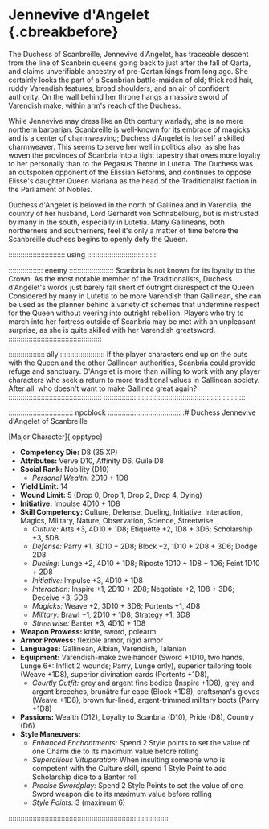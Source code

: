 # Jennevive d'Angelet {.cbreakbefore}

The Duchess of Scanbreille, Jennevive d'Angelet, has traceable descent from the line of Scanbrin queens going
back to just after the fall of Qarta, and claims unverifiable ancestry of pre-Qartan kings from long ago.
She certainly looks the part of a Scanbrian battle-maiden of old; thick red hair, ruddy Varendish features, broad shoulders,
and an air of confident authority. On the wall behind her throne hangs a massive sword of Varendish make, within
arm's reach of the Duchess.

While Jennevive may dress like an 8th century warlady, she is no mere northern barbarian. Scanbreille is well-known for
its embrace of magicks and is a center of charmweaving; Duchess d'Angelet is herself a skilled charmweaver. This seems
to serve her well in politics also, as she has woven the provinces of Scanbria into a tight tapestry that owes more 
loyalty to her personally than to the Pegasus Throne in Lutetia. The Duchess was an outspoken opponent of the Elissian
Reforms, and continues to oppose Elisse's daughter Queen Mariana as the head of the Traditionalist faction in the
Parliament of Nobles.

Duchess d'Angelet is beloved in the north of Gallinea and in Varendia, the country of her husband, Lord Gerhardt von
Schnabelburg, but is mistrusted by many in the south, especially in Lutetia. Many Gallineans, both northerners and
southerners, feel it's only a matter of time before the Scanbreille duchess begins to openly defy the Queen.

:::::::::::::::::::::::::::: using :::::::::::::::::::::::::::::::::::

::::::::::::::::: enemy ::::::::::::::::::::::
Scanbria is not known for its loyalty to the Crown. As the
most notable member of the Traditionalists, Duchess d'Angelet's 
words just barely fall short of outright disrespect of the Queen.
Considered by many in Lutetia to be more Varendish than Gallinean,
she can be used as the planner behind a variety of schemes that undermine respect for
the Queen without veering into outright rebellion. Players who
try to march into her fortress outside of Scanbria may be met with
an unpleasant surprise, as she is quite skilled with her Varendish
greatsword.
::::::::::::::::::::::::::::::::::::::::::::::

:::::::::::::::::: ally ::::::::::::::::::::::
If the player characters end up on the outs with the Queen and
the other Gallinean authorities, Scanbria could provide refuge
and sanctuary. D'Angelet is more than willing to work with any
player characters who seek a return to more traditional values
in Gallinean society. After all, who doesn't want to make
Gallinea great again?
::::::::::::::::::::::::::::::::::::::::::::::
::::::::::::::::::::::::::::::::::::::::::::::::::::::::::::::::::::::

:::::::::::::::::::::::::::::::: npcblock ::::::::::::::::::::::::::::::::::::
:# Duchess Jennevive d'Angelet of Scanbreille

[Major Character]{.opptype}

- **Competency Die:** D8 (35 XP)
- **Attributes:** Verve D10, Affinity D6, Guile D8
- **Social Rank:** Nobility (D10)
  - *Personal Wealth:* 2D10 + 1D8
- **Yield Limit:** 14
- **Wound Limit:** 5 (Drop 0, Drop 1, Drop 2, Drop 4, Dying)
- **Initiative:** Impulse 4D10 + 1D8
- **Skill Competency:** Culture, Defense, Dueling, Initiative, Interaction, Magics, Military, Nature,
                        Observation, Science, Streetwise
  - *Culture:*        Arts +3, 4D10 + 1D8; Etiquette +2, 1D8 + 3D6; Scholarship +3, 5D8
  - *Defense:*        Parry +1, 3D10 + 2D8; Block +2, 1D10 + 2D8 + 3D6; Dodge 2D8
  - *Dueling:*        Lunge +2, 4D10 + 1D8; Riposte 1D10 + 1D8 + 1D6; Feint 1D10 + 2D8
  - *Initiative:*     Impulse +3, 4D10 + 1D8
  - *Interaction:*    Inspire +1, 2D10 + 2D8; Negotiate +2, 1D8 + 3D6; Deceive +3, 5D8
  - *Magicks:*        Weave +2, 3D10 + 3D8; Portents +1, 4D8
  - *Military:*       Brawl +1, 2D10 + 1D8; Strategy +1, 3D8
  - *Streetwise:*     Banter +3, 4D10 + 1D8
- **Weapon Prowess:** knife, sword, polearm
- **Armor Prowess:** flexible armor, rigid armor
- **Languages:** Gallinean, Albian, Varendish, Talanian
- **Equipment:** Varendish-make zweihander (Sword +1D10, two hands, Lunge 6+: Inflict 2 wounds; Parry, Lunge only), superior tailoring tools (Weave +1D8), superior divination cards (Portents +1D8), 
   - *Courtly Outfit:* grey and argent fine bodice (Inspire +1D8), grey and argent breeches, brunâtre fur cape (Block +1D8), craftsman's gloves (Weave +1D8), brown fur-lined, argent-trimmed military boots (Parry +1D8)
- **Passions:** 
    Wealth                 (D12),
    Loyalty to Scanbria    (D10), 
    Pride                   (D8), 
    Country                 (D6)
- **Style Maneuvers:**
  - *Enhanced Enchantments:* Spend 2 Style points to set the value of one Charm die to its maximum value before rolling
  - *Supercilious Vituperation:* When insulting someone who is competent with the Culture skill, spend 1 Style Point to add Scholarship dice to a Banter roll
  - *Precise Swordplay:* Spend 2 Style Points to set the value of one Sword weapon die to its maximum value before rolling
  - *Style Points:* 3 (maximum 6)

:::::::::::::::::::::::::::::::::::::::::::::::::::::::::::::::::::::::::::::::

